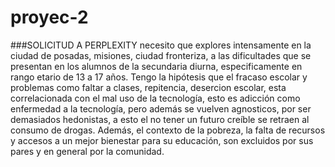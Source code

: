 # proyec-2
###SOLICITUD A PERPLEXITY
necesito que explores intensamente en la ciudad de posadas, misiones, ciudad fronteriza, a las dificultades que se presentan en los alumnos de la secundaria diurna, especificamente en rango etario de 13 a 17 años. Tengo la hipótesis que el fracaso escolar y problemas como faltar a clases, repitencia, desercion escolar, esta correlacionada con el mal uso de la tecnología, esto es adicción como enfermedad a la tecnología, pero además se vuelven agnosticos, por ser demasiados hedonistas, a esto el no tener un futuro creíble se retraen al consumo de drogas. Además, el contexto de la pobreza, la falta de recursos y accesos a un mejor bienestar para su educación, son excluidos por sus pares y en general por la comunidad.

